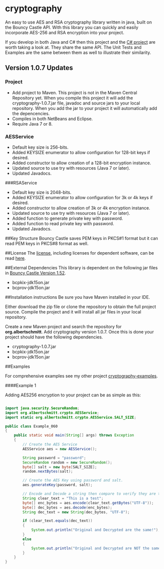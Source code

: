 # cryptography

An easy to use AES and RSA cryptography library written in java, built on the Bouncy Castle API.  With this library you can quickly and easily incorporate AES-256 and RSA encryption into your project.

If you develop in both Java and C# then this project and the <a href="https://github.com/acschmit/cryptography.Net" target="_blank">C# project</a> are worth taking a look at.  They share the same API.  The Unit Tests and Examples are the same between them as well to illustrate their similarity.

## Version 1.0.7 Updates
### Project
* Add project to Maven. This project is not in the Maven Central Repository yet. When you compile this project it will add the cryptography-1.0.7.jar file, javadoc and source jars to your local repository.  When you add the jar to your project it will automatically add the depencencies.
* Compiles in both NetBeans and Eclipse.
* Require Java 7 or 8.
 
### AESService
* Default key size is 256-bits.
* Added KEYSIZE enumerator to allow configuration for 128-bit keys if desired.
* Added constructor to allow creation of a 128-bit encryption instance.
* Updated source to use try with resources (Java 7 or later).
* Updated Javadocs.

###RSAService
* Default key size is 2048-bits.
* Added KEYSIZE enumerator to allow configuration for 3k or 4k keys if desired.
* Added constructor to allow creation of 3k or 4k encryption instance. 
* Updated source to use try with resources (Java 7 or later).
* Added function to generate private key with password.
* Added function to read private key with password.
* Updated Javadocs.
 
##Key Structure
Bouncy Castle saves PEM keys in PKCS#1 format but it can read PEM keys in PKCS#8 format as well.

##License
The [license](LICENSE.txt), including licenses for dependent software, can be read [here](LICENSE.txt).

##External Dependencies
This library is dependent on the following jar files in <a href="http://www.bouncycastle.org" target="_blank">Bouncy Castle Version 1.52</a>.

* bcpkix-jdk15on.jar
* bcprov-jdk15on.jar

##Installation instructions
Be sure you have Maven installed in your IDE.

Either download the zip file or clone the repository to obtain the full project source. Compile the project and it will install all jar files in your local repository.

Create a new Maven project and search the repository for **org.albertschmitt**.  Add cryptography version 1.0.7.  Once this is done your project should have the following dependencies.

* cryptography-1.0.7.jar
* bcpkix-jdk15on.jar
* bcprov-jdk15on.jar

##Examples

For comprehensive examples see my other project [cryptography-examples](https://github.com/acschmit/cryptography-examples).

####Example 1

Adding AES256 encryption to your project can be as simple as this:
```java

import java.security.SecureRandom;
import org.albertschmitt.crypto.AESService;
import static org.albertschmitt.crypto.AESService.SALT_SIZE;

public class Example_060
{
	public static void main(String[] args) throws Exception
	{
		// Create the AES Service
		AESService aes = new AESService();

		String password = "password";
		SecureRandom random = new SecureRandom();
		byte[] salt = new byte[SALT_SIZE];
		random.nextBytes(salt);

		// Create the AES Key using password and salt.
		aes.generateKey(password, salt);

		// Encode and Decode a string then compare to verify they are the same.
		String clear_text = "This is a test";
		byte[] enc_bytes = aes.encode(clear_text.getBytes("UTF-8"));
		byte[] dec_bytes = aes.decode(enc_bytes);
		String dec_text = new String(dec_bytes, "UTF-8");

		if (clear_text.equals(dec_text))
		{
			System.out.println("Original and Decrypted are the same!");
		}
		else
		{
			System.out.println("Original and Decrypted are NOT the same!");
		}
	}
}
```
